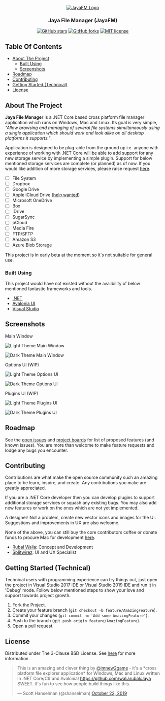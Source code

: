 <p align="center">
  <a href="https://github.com/nullvoid-creations/Jaya" target="_blank">
    <img src="/doc/Logo.png" alt="JayaFM Logo" >
  </a>
</p>
<h3 align="center">Jaya File Manager (JayaFM)</h3>
<p align="center">
  <a href="https://github.com/waliarubal/Jaya/stargazers" target="_blank"><img alt="GitHub stars" src="https://img.shields.io/github/stars/waliarubal/Jaya"></a>
  <a href="https://github.com/waliarubal/Jaya/network" target="_blank"><img alt="GitHub forks" src="https://img.shields.io/github/forks/waliarubal/Jaya"></a>
  <a href="/LICENSE.md" target="_blank"><img alt="MIT license" src="https://img.shields.io/github/license/waliarubal/Jaya"></a>
</p>

## Table Of Contents

* [About The Project](#about-the-project)
  * [Built Using](#built-using)
  * [Screenshots](#screenshots)
* [Roadmap](#roadmap)
* [Contributing](#contributing)
* [Getting Started (Technical)](#getting-started-(technical))
* [License](#license)

## About The Project

**Jaya File Manager** is a .NET Core based cross platform file manager application which runs on Windows, Mac and Linux. Its goal is very simple, *"Allow browsing and managing of several file systems simultaneously using a single application which should work and look alike on all desktop platforms it supports."*.

Application is designed to be plug-able from the ground up i.e. anyone with experience of working with .NET Core will be able to add support for any new storage service by implementing a simple plugin. Support for below mentioned storage services are complete (or planned) as of now. If you would like addition of more storage services, please raise request [here](https://github.com/nullvoid-creations/Jaya/issues).
- [ ] File System
- [ ] Dropbox
- [ ] Google Drive
- [ ] Apple iCloud Drive ([help wanted](https://github.com/nullvoid-creations/Jaya/issues/17))
- [ ] Microsoft OneDrive
- [ ] Box
- [ ] IDrive
- [ ] SugarSync
- [ ] pCloud
- [ ] Media Fire
- [ ] FTP/SFTP
- [ ] Amazon S3
- [ ] Azure Blob Storage

This project is in early beta at the moment so it's not suitable for general use.

### Built Using

This project would have not existed without the availbility of below mentioned fantastic frameworks and tools.

* [.NET](https://github.com/dotnet/core)
* [Avalonia UI](https://avaloniaui.net/)
* [Visual Studio](https://visualstudio.microsoft.com/vs/)

## Screenshots

Main Window

![Light Theme Main Window](/doc/MainUI_Light.png)

![Dark Theme Main Window](/doc/MainUI_Dark.png)

Options UI (WIP)

![Light Theme Options UI](/doc/Options_Light.png)

![Dark Theme Options UI](/doc/Options_Dark.png)

Plugins UI (WIP)

![Light Theme Plugins UI](/doc/Plugins_Light.png)

![Dark Theme Plugins UI](/doc/Plugins_Dark.png)

## Roadmap

See the [open issues](https://github.com/waliarubal/Jaya/issues) and [project boards](https://github.com/waliarubal/Jaya/projects) for list of proposed features (and known issues). You are more than welcome to make feature requests and lodge any bugs you encounter. 

## Contributing

Contributions are what make the open source community such an amazing place to be learn, inspire, and create. Any contributions you make are greatly appreciated.

If you are a .NET Core developer then you can develop plugins to support additional storage services or squash any existing bugs. You may also add new features or work on the ones which are not yet implemented.

A designer! Not a problem, create new vector icons and images for the UI. Suggestions and improvements in UX are also welcome.

None of the above, you can still buy the core contributors coffee or donate funds to procure Mac for development [here](https://www.paypal.com/cgi-bin/webscr?cmd=_s-xclick&hosted_button_id=DEXCFJ6R48SR2).

* [Rubal Walia](https://github.com/waliarubal): Concept and Development
* [Splitwirez](https://github.com/Splitwirez): UI and UX Specialist

## Getting Started (Technical)

Technical users with programming experience can try things out, just open the project in Visual Studio 2017 IDE or Visual Studio 2019 IDE and run it in 'Debug' mode. Follow below mentioned steps to show your love and support towards project growth.

1. Fork the Project.
2. Create your feature branch (`git checkout -b feature/AmazingFeature`).
3. Commit your changes (`git commit -m 'Add some AmazingFeature'`).
4. Push to the branch (`git push origin feature/AmazingFeature`).
5. Open a pull request.

## License

Distributed under The 3-Clause BSD License. See [here](/LICENSE) for more information.

<blockquote>
<p lang="en" dir="ltr">This is an amazing and clever thing by <a href="https://twitter.com/walia_rubal?ref_src=twsrc%5Etfw" target="_blank">@imnew2game</a> - it&#39;s a *cross platform file explorer application* for Windows, Mac and Linux written in .NET Core/C# and Avalonia! <a href="https://github.com/waliarubal/Jaya">https://github.com/waliarubal/Jaya</a> SWEET. It&#39;s fun to see how people build things like this.</p>
&mdash; Scott Hanselman (@shanselman) <a href="https://twitter.com/shanselman/status/1186681229480906753?ref_src=twsrc%5Etfw" target="_blank">October 22, 2019</a>
</blockquote>
